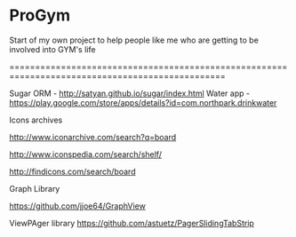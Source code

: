 ProGym
======

Start of my own project to help people like me who are getting to be involved into GYM's life

================================================================================================

Sugar ORM - http://satyan.github.io/sugar/index.html
Water app - https://play.google.com/store/apps/details?id=com.northpark.drinkwater


Icons archives

http://www.iconarchive.com/search?q=board

http://www.iconspedia.com/search/shelf/

http://findicons.com/search/board





Graph Library

https://github.com/jjoe64/GraphView


ViewPAger library
https://github.com/astuetz/PagerSlidingTabStrip